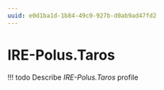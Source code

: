 ```yaml
---
uuid: e0d1ba1d-1b84-49c0-927b-d0ab9ad47fd2
---
```



# IRE-Polus.Taros


<!-- prettier-ignore -->
!!! todo
    Describe *IRE-Polus.Taros* profile
